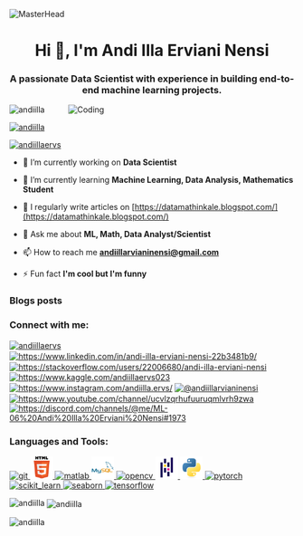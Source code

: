 ![MasterHead](https://nielseniq.com/wp-content/uploads/sites/4/2021/02/data-science-icon-animation-banner-clockwise-4.gif)
<h1 align="center">Hi 👋, I'm Andi Illa Erviani Nensi</h1>
<h3 align="center">A passionate Data Scientist with experience in building end-to-end machine learning projects.</h3>
<img align="right" alt="Coding" width="400" src="https://i.imgur.com/aI5uuHl.gif">

<p align="left"> <img src="https://komarev.com/ghpvc/?username=andiilla&label=Profile%20views&color=0e75b6&style=flat" alt="andiilla" /> </p>

<p align="left"> <a href="https://github.com/ryo-ma/github-profile-trophy"><img src="https://github-profile-trophy.vercel.app/?username=andiilla" alt="andiilla" /></a> </p>

<p align="left"> <a href="https://twitter.com/andiillaervs" target="blank"><img src="https://img.shields.io/twitter/follow/andiillaervs?logo=twitter&style=for-the-badge" alt="andiillaervs" /></a> </p>

- 🔭 I’m currently working on **Data Scientist**

- 🌱 I’m currently learning **Machine Learning, Data Analysis, Mathematics Student**

- 📝 I regularly write articles on [https://datamathinkale.blogspot.com/](https://datamathinkale.blogspot.com/)

- 💬 Ask me about **ML, Math, Data Analyst/Scientist**

- 📫 How to reach me **andiillarvianinensi@gmail.com**

- ⚡ Fun fact **I'm cool but I'm funny**

### Blogs posts
<!-- BLOG-POST-LIST:START -->
<!-- BLOG-POST-LIST:END -->

<h3 align="left">Connect with me:</h3>
<p align="left">
<a href="https://twitter.com/andiillaervs" target="blank"><img align="center" src="https://raw.githubusercontent.com/rahuldkjain/github-profile-readme-generator/master/src/images/icons/Social/twitter.svg" alt="andiillaervs" height="30" width="40" /></a>
<a href="https://linkedin.com/in/https://www.linkedin.com/in/andi-illa-erviani-nensi-22b3481b9/" target="blank"><img align="center" src="https://raw.githubusercontent.com/rahuldkjain/github-profile-readme-generator/master/src/images/icons/Social/linked-in-alt.svg" alt="https://www.linkedin.com/in/andi-illa-erviani-nensi-22b3481b9/" height="30" width="40" /></a>
<a href="https://stackoverflow.com/users/https://stackoverflow.com/users/22006680/andi-illa-erviani-nensi" target="blank"><img align="center" src="https://raw.githubusercontent.com/rahuldkjain/github-profile-readme-generator/master/src/images/icons/Social/stack-overflow.svg" alt="https://stackoverflow.com/users/22006680/andi-illa-erviani-nensi" height="30" width="40" /></a>
<a href="https://kaggle.com/https://www.kaggle.com/andiillaervs023" target="blank"><img align="center" src="https://raw.githubusercontent.com/rahuldkjain/github-profile-readme-generator/master/src/images/icons/Social/kaggle.svg" alt="https://www.kaggle.com/andiillaervs023" height="30" width="40" /></a>
<a href="https://instagram.com/https://www.instagram.com/andiilla.ervs/" target="blank"><img align="center" src="https://raw.githubusercontent.com/rahuldkjain/github-profile-readme-generator/master/src/images/icons/Social/instagram.svg" alt="https://www.instagram.com/andiilla.ervs/" height="30" width="40" /></a>
<a href="https://medium.com/@andiillarvianinensi" target="blank"><img align="center" src="https://raw.githubusercontent.com/rahuldkjain/github-profile-readme-generator/master/src/images/icons/Social/medium.svg" alt="@andiillarvianinensi" height="30" width="40" /></a>
<a href="https://www.youtube.com/c/https://www.youtube.com/channel/ucvlzqrhufuuruqmlvrh9zwa" target="blank"><img align="center" src="https://raw.githubusercontent.com/rahuldkjain/github-profile-readme-generator/master/src/images/icons/Social/youtube.svg" alt="https://www.youtube.com/channel/ucvlzqrhufuuruqmlvrh9zwa" height="30" width="40" /></a>
<a href="https://discord.gg/https://discord.com/channels/@me/ML-06%20Andi%20Illa%20Erviani%20Nensi#1973" target="blank"><img align="center" src="https://raw.githubusercontent.com/rahuldkjain/github-profile-readme-generator/master/src/images/icons/Social/discord.svg" alt="https://discord.com/channels/@me/ML-06%20Andi%20Illa%20Erviani%20Nensi#1973" height="30" width="40" /></a>
</p>

<h3 align="left">Languages and Tools:</h3>
<p align="left"> <a href="https://git-scm.com/" target="_blank" rel="noreferrer"> <img src="https://www.vectorlogo.zone/logos/git-scm/git-scm-icon.svg" alt="git" width="40" height="40"/> </a> <a href="https://www.w3.org/html/" target="_blank" rel="noreferrer"> <img src="https://raw.githubusercontent.com/devicons/devicon/master/icons/html5/html5-original-wordmark.svg" alt="html5" width="40" height="40"/> </a> <a href="https://www.mathworks.com/" target="_blank" rel="noreferrer"> <img src="https://upload.wikimedia.org/wikipedia/commons/2/21/Matlab_Logo.png" alt="matlab" width="40" height="40"/> </a> <a href="https://www.mysql.com/" target="_blank" rel="noreferrer"> <img src="https://raw.githubusercontent.com/devicons/devicon/master/icons/mysql/mysql-original-wordmark.svg" alt="mysql" width="40" height="40"/> </a> <a href="https://opencv.org/" target="_blank" rel="noreferrer"> <img src="https://www.vectorlogo.zone/logos/opencv/opencv-icon.svg" alt="opencv" width="40" height="40"/> </a> <a href="https://pandas.pydata.org/" target="_blank" rel="noreferrer"> <img src="https://raw.githubusercontent.com/devicons/devicon/2ae2a900d2f041da66e950e4d48052658d850630/icons/pandas/pandas-original.svg" alt="pandas" width="40" height="40"/> </a> <a href="https://www.python.org" target="_blank" rel="noreferrer"> <img src="https://raw.githubusercontent.com/devicons/devicon/master/icons/python/python-original.svg" alt="python" width="40" height="40"/> </a> <a href="https://pytorch.org/" target="_blank" rel="noreferrer"> <img src="https://www.vectorlogo.zone/logos/pytorch/pytorch-icon.svg" alt="pytorch" width="40" height="40"/> </a> <a href="https://scikit-learn.org/" target="_blank" rel="noreferrer"> <img src="https://upload.wikimedia.org/wikipedia/commons/0/05/Scikit_learn_logo_small.svg" alt="scikit_learn" width="40" height="40"/> </a> <a href="https://seaborn.pydata.org/" target="_blank" rel="noreferrer"> <img src="https://seaborn.pydata.org/_images/logo-mark-lightbg.svg" alt="seaborn" width="40" height="40"/> </a> <a href="https://www.tensorflow.org" target="_blank" rel="noreferrer"> <img src="https://www.vectorlogo.zone/logos/tensorflow/tensorflow-icon.svg" alt="tensorflow" width="40" height="40"/> </a> </p>

<p><img align="left" src="https://github-readme-stats.vercel.app/api/top-langs?username=andiilla&show_icons=true&locale=en&layout=compact" alt="andiilla" /></p>

<p>&nbsp;<img align="center" src="https://github-readme-stats.vercel.app/api?username=andiilla&show_icons=true&locale=en" alt="andiilla" /></p>

<p><img align="center" src="https://github-readme-streak-stats.herokuapp.com/?user=andiilla&" alt="andiilla" /></p>

